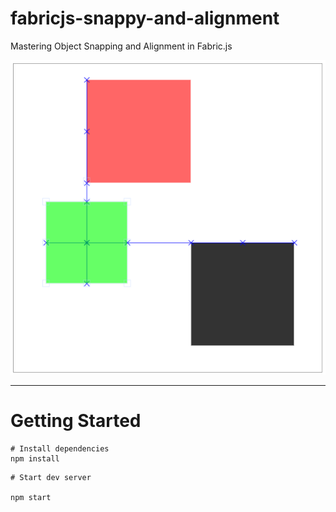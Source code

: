 # fabricjs-snappy-and-alignment
Mastering Object Snapping and Alignment in Fabric.js

<img src="public/fabric-snap-and-alignment.png" />

----------------------------------------------------

# Getting Started

```
# Install dependencies
npm install

```

```
# Start dev server

npm start
```